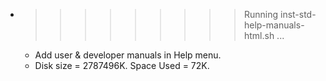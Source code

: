 * >>>>>>>>> Running inst-std-help-manuals-html.sh ...
  * Add user & developer manuals in Help menu.
  * Disk size = 2787496K. Space Used = 72K.
